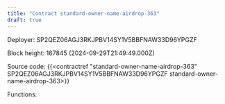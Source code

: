 ```yaml
---
title: "Contract standard-owner-name-airdrop-363"
draft: true
---
```

Deployer: SP2QEZ06AGJ3RKJPBV14SY1V5BBFNAW33D96YPGZF


 



Block height: 167845 (2024-09-29T21:49:49.000Z)

Source code: {{<contractref "standard-owner-name-airdrop-363" SP2QEZ06AGJ3RKJPBV14SY1V5BBFNAW33D96YPGZF standard-owner-name-airdrop-363>}}

Functions:


